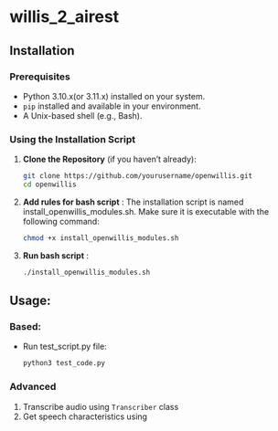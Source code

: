# willis_2_airest

## Installation

### Prerequisites

- Python 3.10.x(or 3.11.x) installed on your system.
- `pip` installed and available in your environment.
- A Unix-based shell (e.g., Bash).

### Using the Installation Script

1. **Clone the Repository** (if you haven’t already):

   ```bash
   git clone https://github.com/yourusername/openwillis.git
   cd openwillis

2. **Add rules for bash script** : 
The installation script is named install_openwillis_modules.sh. Make sure it is executable with the following command:

    ```bash
    chmod +x install_openwillis_modules.sh

3. **Run bash script** :
    ```bash
    ./install_openwillis_modules.sh
    
## Usage:

### Based: ###
- Run test_script.py file: 
    ```bash
    python3 test_code.py
    
### Advanced ###
1. Transcribe audio using <code>Transcriber</code> class
2. Get speech characteristics using 
